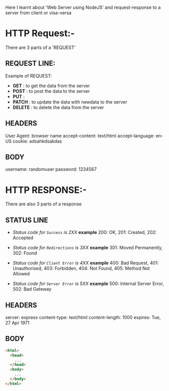 Here I learnt about 'Web Server using NodeJS' and request-response to a server from client or visa-versa

# HTTP Request:-

There are 3 parts of a 'REQUEST'

## REQUEST LINE:

Example of REQUEST:

- **GET** : to get the data from the server
- **POST** : to post the data to the server
- **PUT** :
- **PATCH** : to update the data with newdata to the server
- **DELETE** : to delete the data from the server

## HEADERS

User Agent: browser name
accept-content: text/html
accept-language: en-US
cookie: adsahkdsakdas

## BODY

username: randomuser
password: 1234567

# HTTP RESPONSE:-

There are also 3 parts of a response

## STATUS LINE

- _Status code for `Success` is 2XX_
  **example** 200: OK, 201: Created, 202: Accepted

- _Status code for `Redirections` is 3XX_
  **example** 301: Moved Permanently, 302: Found

- _Status code for `Client Error` is 4XX_
  **example** 400: Bad Request, 401: Unauthorised, 403: Forbidden, 404: Not Found, 405: Method Not Allowed

- _Status code for `Server Error` is 5XX_
  **example** 500: Internal Server Error, 502: Bad Gateway

## HEADERS

server: express
content-type: text/html
content-length: 1000
expires: Tue, 27 Apr 1971

## BODY

```html
<html>
  <head>
    ...
  </head>
  <body>
    ...
  </body>
</html>
```
